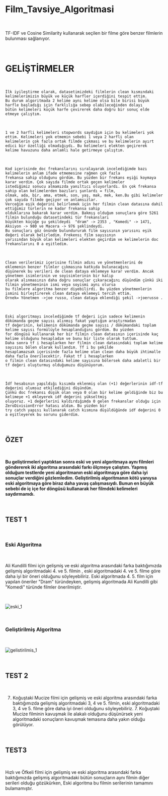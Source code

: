 # Film_Tavsiye_Algoritmasi

<br/>

TF-IDF ve Cosine Similarity kullanarak seçilen bir filme göre benzer filmlerin bulunması sağlanıyor.

<br/>

# GELİŞTİRMELER

<br/>

```
İlk iyileştirme olarak, datasetimizdeki filmlerin clean kısmındaki kelimelerimizin büyük ve küçük harfler içerdiğini tespit ettim. 
Bu durum algoritmada 2 kelime aynı kelime olsa bile birisi büyük harfle başladığı için farklılığa sebep olabileceğinden dolayı 
bütün kelimeleri küçük harfe çevirerek daha doğru bir sonuç elde etmeye çalıştım.
```

<br/>

```
1 ve 2 harfli kelimeleri stopwords saydığım için bu kelimeleri yok ettim. Kelimeleri yok etmemin sebebi 1 veya 2 harfli olan 
kelimelerin çok fazla ortak filmde çıkması ve bu kelimelerin ayırt edici bir özelliği olmadığıydı. Bu kelimeleri elekten geçirerek 
kelime havuzunu daha anlamlı hale getirmeye çalıştım.
```

<br/>

```
Kod içerisinde doc frekanslarını sıralayarak incelediğimde bazı kelimelerin anlam ifade etmemesine rağmen çok fazla 
frekansa sahip olduğunu gördüm. Bu yüzden bir frekans eşiği koymaya karar verdim. Çok sayıda filmde ortak geçen kelimeler 
istediğimiz sonucu almamızda yanıltıcı oluyorlardı. En çok frekansa sahip olan kelimelerden bazıları şunlardı = film, 
olmak, ada, bir, ama, etmek, son, yaş, mak, mek, ken.Bu gibi kelimeler çok sayıda filmde geçiyor ve anlamsızlar. 
Verceğim eşik değerini belirlemek için her filmin clean datasına dahil ettiğimiz türlerin ne kadar frekansa sahip 
olduklarına bakarak karar verdim. Bakmış olduğum sonuçlara göre 5261 filmin bulunduğu datasetindeki tür frekansları
büyükten küçüğe şu şekildeydi  "dram" -> 2353 , "Komedi" -> 1471,   Aksiyon -> 980 ve Macera -> 976 şeklindeydi. 
Bu sonuçları göz önünde bulundururak film sayısının yarısını eşik değeri olarak belirledim. Frekensı film sayısının 
yarısından büyük olan kelimeleri elekten geçirdim ve kelimelerin doc frekanslarını 0 a eşitledim.
```

<br/>

```
Clean verilerimiz içerisine filmin adını ve yönetmenlerini de eklemenin benzer filmler çıkmasına katkıda bulunacağını 
düşünerek bu verileri de clean dataya eklemeye karar verdim. Ancak yönetmen isimlerinin ve soyisimlerinin bir kalıp 
olarak alınmasının daha doğru sonuçlar çıkaracağını düşündüm çünkü iki filmin yönetmeninin ismi veya soyismi aynı olursa 
bu filmlere algoritma benzer diyebilirdi. Bu yüzden yönetmenlerin ismini birleştirerek clean dataya eklemeyi tercih ettim.
Örnek= Yönetmen ->joe russo, clean dataya eklendiği şekil ->joerusso . 
```

<br/>

```
Eski algoritmayı incelediğimde tf değeri için sadece kelimenin dökümanda geçme sayısı alınmış fakat yaptığım araştırmadan 
tf değerinin, kelimenin dökümanda geçme sayısı / dökümandaki toplam kelime sayısı formülüyle hesaplandığını gördüm. Bu yüzden 
for döngüsü kullanarak her bir filmin clean datasının içerisinde kaç kelime olduğunu hesapladım ve bunu bir liste olarak tuttum.
Daha sonra tf i hesaplarken her filmin clean datasındaki toplam kelime sayısını bölen olarak kullandım. Tf i bu şekilde 
hesaplamazsak içerisinde fazla kelime olan clean daha büyük ihtimalle daha fazla önerilecektir. Fakat tf i hesaplarken 
o filmin clean datasındaki kelime sayısına bölersek daha adaletli bir tf değeri oluşturmuş olduğumuzu düşünüyorum.
```

<br/>

```
İdf hesabının yapıldığı kısımda eklenmiş olan (+1) değerlerinin idf-tf değerini olumsuz etkilediğini düşündüm. 
Çünkü doc frekansı düşük olan veya 0 olan bir kelime geldiğinde biz bu kelimeye +1 ekleyerek idf değerini yükseltmiş
oluyoruz. +1 değerlerini kaldırdığımda 0 gelen frekanslar olduğu için ZeroDivisionError hatası aldım. Bu yüzden bir 
try catch yapısı kullanarak catch kısmına düşüldüğünde idf değerini 0 a eşitleyerek bu sorunu giderdim.
```
<br/>

## ÖZET

<br/>

**Bu geliştirmeleri yaptıktan sonra eski ve yeni algoritmaya aynı filmleri göndererek iki algoritma arasındaki farkı ölçmeye çalıştım. Yapmış olduğum testlerde yeni algoritmanın eski algoritmaya göre daha iyi sonuçlar verdiğini gözlemledim. Geliştirilmiş algoritmanın kötü yanıysa eski algoritmaya göre biraz daha yavaş çalışmasıydı. Bunun en büyük sebebi de iç içe for döngüsü kullanarak her filmdeki kelimeleri saydırmamdı.**

<br/>

## TEST 1

<br/>

### Eski Algoritma

<br/>

Ali Kundilli filmi için gelişmiş ve eski algoritma arasındaki farka baktığımızda gelişmiş algoritmadaki 4. ve 5. filmin  , eski algoritmadaki 4. ve 5. filme göre daha iyi bir öneri olduğunu söyleyebiliriz. Eski algoritmada 4. 5. film için yapılan öneriler "Dram" türündeyken, gelişmiş algoritmada Ali Kundilli gibi "Komedi"  türünde filmler önerilmiştir.

<br/>

![eski_1](https://user-images.githubusercontent.com/77435563/198852219-e7f83514-7259-4ee9-bff5-683ffd3b1ed1.jpg)


<br/>

### Geliştirilmiş Algoritma

<br/>

![gelistirilmis_1](https://user-images.githubusercontent.com/77435563/198852266-b3fb2476-f380-405b-8a41-df0e828d6fbf.jpg)

<br/>

## TEST 2

<br/>

7. Koğuştaki Mucize filmi için gelişmiş ve eski algoritma arasındaki farka baktığımızda gelişmiş algoritmadaki 3, 4 ve  5. filmin, eski algoritmadaki 3, 4 ve 5. filme göre daha iyi öneri olduğunu söyleyebiliriz. 7. Koğuştaki Mucize filminin kavuşmak ile alakalı olduğunu düşünürsek yeni algoritmadaki sonuçların kavuşmak temasına daha yakın olduğu görülüyor.

<br/>

## TEST3

<br/>

Hızlı ve Öfkeli filmi için gelişmiş ve eski algoritma arasındaki farka baktığımızda gelişmiş algoritmadaki bütün sonuçların aynı filmin diğer serileri olduğu gözükürken, Eski algoritma bu filmin serilerinin tamamını bulamamıştır.

<br/>

